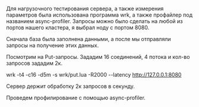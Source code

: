Для нагрузочного тестирования сервера, а также измерения параметров была использована программа wrk, а также профайлер под названием async-profiler. 
Запросы можно было сделать на любой из портов нашего кластера, я выбрал ноду с портом 8080.

Сначала база была заполнена данными, а после мы отправляли запросы на получение этих данных.

Посмотрим на Put-запросы. Зададим 16 соединений, 4 потока и кол-во запросов зададим 2к. 

wrk -t4 -c16 -d5m -s wrk/put.lua -R2000 --latency http://127.0.0.1:8080




Сервер держит обработку 2к запросов в секунду.




Проведем профилирование с помощью async-profiler.

